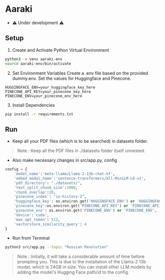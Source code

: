 # Aaraki 

- ⚠️ Under development ⚠️

## Setup

1. Create and Activate Python Virtual Environment
```bash
python3 -m venv aaraki-env
source aaraki-env/bin/activate
```

2. Set Environment Variables
Create a .env file based on the provided dummy.env. Set the values for Huggingface and Pinecone.
```env
HUGGINGFACE_ENV=your_huggingface_key_here
PINECONE_API_KEY=your_pinecone_key_here
PINECONE_ENV=your_pinecone_env_here
```

3. Install Dependencies
```bash
pip install -r requirements.txt
```

## Run
- Keep all your PDF files (which is to be searched) in datasets folder.
> Note : Keep all the PDF files in ./datasets folder itself unnested.

- Also make necessary changes in src/app.py, config

```python
config = {
    'model_name':'meta-llama/Llama-2-13b-chat-hf',
    'embed_model_name':'sentence-transformers/all-MiniLM-L6-v2',
    'pdf_directory': "./datasets/",
    'text_split_chunk_size':1000,
    'chunk_overlap':20,
    'pinecone_index': "ix-history-2",
    'huggingface_key': os.environ.get('HUGGINGFACE_ENV') or 'HUGGINGFACE_ENV',
    'pinecone_key':os.environ.get('PINECONE_API_KEY') or 'PINECONE_API_KEY',
    'pinecone_env': os.environ.get('PINECONE_ENV') or 'PINECONE_ENV',
    'device':'cuda',
    'max_opt_token': 512,
    'vectorstore_similarity_query': 4
}
```

- Run from Terminal

```bash
python3 src/app.py --topic "Russian Revolution"
```

> Note : Initially, it will take a considerable amount of time before prompting you. This is due to the installation of the Llama-2 13b model, which is 24GB in size. You can install other LLM models by adding the model's Hugging Face path/id to the config.